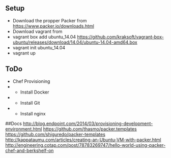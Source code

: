 
## Setup ##
- Download the propper Packer from https://www.packer.io/downloads.html
- Download vagrant from
- vagrant box add ubuntu_14.04 https://github.com/kraksoft/vagrant-box-ubuntu/releases/download/14.04/ubuntu-14.04-amd64.box
- vagrant init ubuntu_14.04
- vagrant up

## ToDo ##
- Chef Provisioning
- - Install Docker
- - Install Git
- - Install nginx

##Docs
http://blog.endpoint.com/2014/03/provisioning-development-environment.html
https://github.com/thasmo/packer.templates
https://github.com/shiguredo/packer-templates
http://kappataumu.com/articles/creating-an-Ubuntu-VM-with-packer.html
http://engineering.cotap.com/post/78783269747/hello-world-using-packer-chef-and-berkshelf-on
